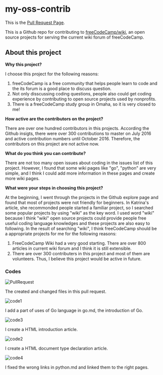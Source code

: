 # my-oss-contrib

This is the [Pull Request Page](https://github.com/freeCodeCamp/wiki/pull/1283).

This is a Github repo for contributing to [freeCodeCamp/wiki](https://github.com/freeCodeCamp/wiki), an open source projects for serving the current wiki forum of freeCodeCamp.

## About this project

**Why this project?**

I choose this project for the following reasons:
1. freeCodeCamp is a free community that helps people learn to code and the its forum is a good place to discuss question.
2. Not only disscussing coding questions, people also could get coding experience by contributing to open source projects used by nonprofits.
3. There is a freeCodeCamp study group in Omaha, so it is very closed to me!

**How active are the contributors on the project?**

There are over one hundred contributors in this projects. According the Github insigts, there were over 300 contributions to master on July 2016 and active contribution numbers until October 2016. Therefore, the contributors on this project are not active now. 

**What do you think you can contribute?**

There are not too many open issues about coding in the issues list of this project. However, I found that some wiki pages like "go", "python" are very simple, and I think I could add more information in these pages and create more wiki pages.

**What were your steps in choosing this project?**

At the beginning, I went through the projects in the Github explore page and found that most of projects were not friendly for beginners. In Katrina's article, she recommonded people started a familiar project, so I searched some popular projects by using "wiki" as the key word. I used word "wiki" because I think "wiki" open source projects could provide people free useful coding language knowledges and these projects are also easy to following. In the result of searching "wiki", I think freeCodeCamp should be a appropriate projects for me for the following reasons:
1. FreeCodeCamp Wiki had a very good starting. There are over 800 articles in current wiki forum and I think it is still extensible. 
2. There are over 300 contributers in this project and most of them are volunteers. Thus, I believe this project would be active in future. 

### Codes

![PullRequest](https://lh5.googleusercontent.com/pndtQwZoPtpPhhjnW3A8-WiHCYVSkm1EYHrqpIoD-kAEYV1Sd6N6tBxRF95d1oN1COp5vU6Lxlm3isyNTFgs=w2874-h1582)

The created and changed files in this pull request.

![code1](https://lh6.googleusercontent.com/jOQrL75ysIgmi67wWa2KDt6u-rR8sz8Pkw1yWOlrG_0feiQrQcHfm2dITKbyTVBlb8b0P-hHtNyB1WjZCaYe=w2874-h1582)

I add a part of uses of Go language in go.md, the introduction of Go.

![code3](https://lh5.googleusercontent.com/MMXlg-wSfjVJ6dd2GZzr1N-I2WMXJSDKuZNsBBoM6b5_0RqaKYxBimVzPgK0J361obEB5z100NdNe6VZRXfy=w2874-h1582)

I create a HTML introduction article.

![code2](https://lh6.googleusercontent.com/vs2F2YWlFASY6HZOAOth_Beh-0Cij3BKtJ1laIpD5mY8rFJKEKENiFZNNrSISrCFiKolb9yHwqskou2ZROcC=w2874-h1582)

I create a HTML document type declaration article.

![code4](https://lh5.googleusercontent.com/NeT_jxu-OcuqntA6iHLFz737s3VgZjjyCYdF0mRfC5C4rfQbbXIC9RZn7Bl77jtz2TsgxDA2Kx5IXDWQ7_BI=w2874-h1582)

I fixed the wrong links in python.md and linked them to the right pages.
